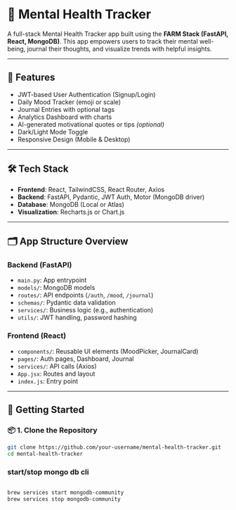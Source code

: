 # 🧠 Mental Health Tracker

A full-stack Mental Health Tracker app built using the **FARM Stack (FastAPI, React, MongoDB)**. This app empowers users to track their mental well-being, journal their thoughts, and visualize trends with helpful insights.

---

## 🚀 Features

-  JWT-based User Authentication (Signup/Login)
-  Daily Mood Tracker (emoji or scale)
-  Journal Entries with optional tags
-  Analytics Dashboard with charts
-  AI-generated motivational quotes or tips *(optional)*
-  Dark/Light Mode Toggle
-  Responsive Design (Mobile & Desktop)

---

## 🛠️ Tech Stack

- **Frontend**: React, TailwindCSS, React Router, Axios
- **Backend**: FastAPI, Pydantic, JWT Auth, Motor (MongoDB driver)
- **Database**: MongoDB (Local or Atlas)
- **Visualization**: Recharts.js or Chart.js

---

## 🗂 App Structure Overview

### Backend (FastAPI)
- `main.py`: App entrypoint
- `models/`: MongoDB models
- `routes/`: API endpoints (`/auth`, `/mood`, `/journal`)
- `schemas/`: Pydantic data validation
- `services/`: Business logic (e.g., authentication)
- `utils/`: JWT handling, password hashing

### Frontend (React)
- `components/`: Reusable UI elements (MoodPicker, JournalCard)
- `pages/`: Auth pages, Dashboard, Journal
- `services/`: API calls (Axios)
- `App.jsx`: Routes and layout
- `index.js`: Entry point

---

## 🧪 Getting Started

### 📦 1. Clone the Repository

```bash
git clone https://github.com/your-username/mental-health-tracker.git
cd mental-health-tracker
```

### start/stop mongo db cli

```bash

brew services start mongodb-community  
brew services stop mongodb-community  
